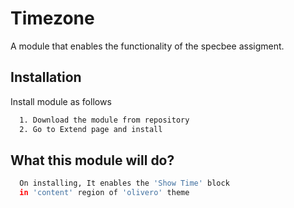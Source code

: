 
# Timezone

A module that enables the functionality of the specbee assigment. 


## Installation

Install module as follows

```bash
  1. Download the module from repository
  2. Go to Extend page and install
```
    
## What this module will do?



```bash
  On installing, It enables the 'Show Time' block 
  in 'content' region of 'olivero' theme 
```
    

